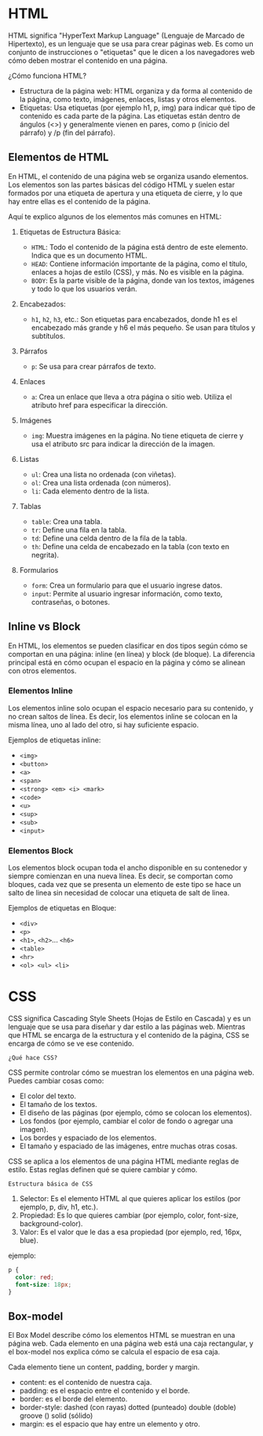 # HTML

HTML significa "HyperText Markup Language" (Lenguaje de Marcado de Hipertexto), es un lenguaje que se usa para crear páginas web. Es como un conjunto de instrucciones o "etiquetas" que le dicen a los navegadores web cómo deben mostrar el contenido en una página.

¿Cómo funciona HTML?

- Estructura de la página web: HTML organiza y da forma al contenido de la página, como texto, imágenes, enlaces, listas y otros elementos.
- Etiquetas: Usa etiquetas (por ejemplo h1, p, img) para indicar qué tipo de contenido es cada parte de la página. Las etiquetas están dentro de ángulos (<>) y generalmente vienen en pares, como p (inicio del párrafo) y /p (fin del párrafo).



## Elementos de HTML
En HTML, el contenido de una página web se organiza usando elementos. Los elementos son las partes básicas del código HTML y suelen estar formados por una etiqueta de apertura y una etiqueta de cierre, y lo que hay entre ellas es el contenido de la página.

Aquí te explico algunos de los elementos más comunes en HTML:

1. Etiquetas de Estructura Básica:
    - `HTML`: Todo el contenido de la página está dentro de este elemento. Indica que es un documento HTML.
    - `HEAD`: Contiene información importante de la página, como el título, enlaces a hojas de estilo (CSS), y más. No es visible en la página.
    - `BODY`: Es la parte visible de la página, donde van los textos, imágenes y todo lo que los usuarios verán.

2.  Encabezados:
    - `h1`, `h2`, `h3`, etc.: Son etiquetas para encabezados, donde h1 es el encabezado más grande y h6 el más pequeño. Se usan para títulos y subtítulos.

3. Párrafos
    - `p`: Se usa para crear párrafos de texto.

4. Enlaces
    - `a`: Crea un enlace que lleva a otra página o sitio web. Utiliza el atributo href para especificar la dirección.  

5. Imágenes
    - `img`: Muestra imágenes en la página. No tiene etiqueta de cierre y usa el atributo src para indicar la dirección de la imagen.  

6. Listas
    - `ul`: Crea una lista no ordenada (con viñetas).
    - `ol`: Crea una lista ordenada (con números).
    - `li`: Cada elemento dentro de la lista.

7. Tablas
    - `table`: Crea una tabla.
    - `tr`: Define una fila en la tabla.
    - `td`: Define una celda dentro de la fila de la tabla.
    - `th`: Define una celda de encabezado en la tabla (con texto en negrita).   

8. Formularios
    - `form`: Crea un formulario para que el usuario ingrese datos.
    - `input`: Permite al usuario ingresar información, como texto, contraseñas, o botones.     








## Inline vs Block
En HTML, los elementos se pueden clasificar en dos tipos según cómo se comportan en una página: inline (en línea) y block (de bloque). La diferencia principal está en cómo ocupan el espacio en la página y cómo se alinean con otros elementos.




### Elementos Inline
Los elementos inline solo ocupan el espacio necesario para su contenido, y no crean saltos de línea. Es decir, los elementos inline se colocan en la misma línea, uno al lado del otro, si hay suficiente espacio.

<!-- su contenido se encuentra en una misma linea -->

Ejemplos de etiquetas inline: 
- `<img>`
- `<button>`
- `<a>`
- `<span>`
- `<strong> <em> <i> <mark>`
- `<code>`
- `<u>`
- `<sup>`
- `<sub>`
- `<input>`



### Elementos Block
Los elementos block ocupan toda el ancho disponible en su contenedor y siempre comienzan en una nueva línea.
Es decir, se comportan como bloques, cada vez que se presenta un elemento de este tipo se hace un salto de linea sin necesidad de colocar una etiqueta de salt de linea.

Ejemplos de etiquetas en Bloque: 
- `<div>`
- `<p>`
- `<h1>`, `<h2>`... `<h6>`
- `<table>`
- `<hr>`
- `<ol> <ul> <li>`


# CSS
CSS significa Cascading Style Sheets (Hojas de Estilo en Cascada) y es un lenguaje que se usa para diseñar y dar estilo a las páginas web. Mientras que HTML se encarga de la estructura y el contenido de la página, CSS se encarga de cómo se ve ese contenido.

`¿Qué hace CSS?`

CSS permite controlar cómo se muestran los elementos en una página web. Puedes cambiar cosas como:

- El color del texto.
- El tamaño de los textos.
- El diseño de las páginas (por ejemplo, cómo se colocan los elementos).
- Los fondos (por ejemplo, cambiar el color de fondo o agregar una imagen).
- Los bordes y espaciado de los elementos.
- El tamaño y espaciado de las imágenes, entre muchas otras cosas.

CSS se aplica a los elementos de una página HTML mediante reglas de estilo. Estas reglas definen qué se quiere cambiar y cómo.



`Estructura básica de CSS`

1. Selector:  Es el elemento HTML al que quieres aplicar los estilos (por ejemplo, p, div, h1, etc.).
2. Propiedad:  Es lo que quieres cambiar (por ejemplo, color, font-size, background-color).
3. Valor:  Es el valor que le das a esa propiedad (por ejemplo, red, 16px, blue).

ejemplo: 

```css
p {
  color: red;
  font-size: 18px;
}
```


## Box-model

El Box Model describe cómo los elementos HTML se muestran en una página web. Cada elemento en una página web está una caja rectangular, y el box-model nos explica cómo se calcula el espacio de esa caja.

Cada elemento tiene un content, padding, border y margin. 

- content: es el contenido de nuestra caja.  
- padding: es el espacio entre el contenido y el borde.
- border: es el borde del elemento.
- border-style: dashed (con rayas)
              dotted (punteado)
              double (doble)
              groove ()
              solid (sólido)
- margin: es el espacio que hay entre un elemento y otro.

            